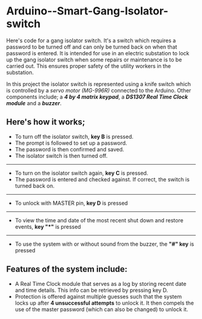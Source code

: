 # Arduino--Smart-Gang-Isolator-switch

Here's code for a gang isolator switch. It's a switch which requires a password to be turned off and can only  be turned 
back on when that password is entered. It is intended for use in an electric substation to lock up the gang isolator switch 
when some repairs or maintenance is to be carried out. This ensures proper safety of the utility workers in the substation.

In this project the isolator switch is represented using a knife switch which is controlled by a *servo motor (MG-996R)* connected to the Arduino.
Other components include; a __*4 by 4 matrix keypad*__, a __*DS1307 Real Time Clock module*__ and a __*buzzer*__.

## Here's how it works;
* To turn off the isolator switch, **key B** is pressed. 
* The prompt is followed to set up a password. 
* The password is then confirmed and saved.
* The isolator switch is then turned off.
----------------------------------------
* To turn on the isolator switch again, **key C** is pressed. 
* The password is entered and checked against. If correct, the switch is turned back on.
-----------------------------------
* To unlock with MASTER pin, **key D** is pressed
-----------------------------------
* To view the time and date of the most recent shut down and restore events, __key "*"__ is pressed
-----------------------------------
* To use the system with or without sound from the buzzer, the __"#" key__ is pressed


## Features of the system include:
* A Real Time Clock module that serves as a log by storing recent date and time details. This info can be retrieved by pressing key D.
* Protection is offered against multiple guesses such that the system locks up after **4 unsuccessful attempts** to unlock it.
It then compels the use of the master password (which can also be changed) to unlock it.

